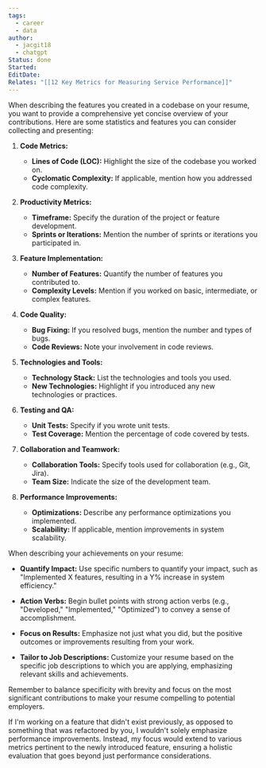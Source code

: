 ```yaml
---
tags:
  - career
  - data
author:
  - jacgit18
  - chatgpt
Status: done
Started: 
EditDate: 
Relates: "[[12 Key Metrics for Measuring Service Performance]]"
---
```

When describing the features you created in a codebase on your resume, you want to provide a comprehensive yet concise overview of your contributions. Here are some statistics and features you can consider collecting and presenting:  
  
1. **Code Metrics:**  
	- **Lines of Code (LOC):** Highlight the size of the codebase you worked on.  
	- **Cyclomatic Complexity:** If applicable, mention how you addressed code complexity.  
  
2. **Productivity Metrics:**  
	- **Timeframe:** Specify the duration of the project or feature development.  
	- **Sprints or Iterations:** Mention the number of sprints or iterations you participated in.  
  
3. **Feature Implementation:**  
	- **Number of Features:** Quantify the number of features you contributed to.  
	- **Complexity Levels:** Mention if you worked on basic, intermediate, or complex features.  
  
4. **Code Quality:**  
	- **Bug Fixing:** If you resolved bugs, mention the number and types of bugs.  
	- **Code Reviews:** Note your involvement in code reviews.  
	  
5. **Technologies and Tools:**  
	- **Technology Stack:** List the technologies and tools you used.  
	- **New Technologies:** Highlight if you introduced any new technologies or practices.  
  
6. **Testing and QA:**  
	- **Unit Tests:** Specify if you wrote unit tests.  
	- **Test Coverage:** Mention the percentage of code covered by tests.  
	  
7. **Collaboration and Teamwork:**  
	- **Collaboration Tools:** Specify tools used for collaboration (e.g., Git, Jira).  
	- **Team Size:** Indicate the size of the development team.  
	  
8. **Performance Improvements:**  
	- **Optimizations:** Describe any performance optimizations you implemented.  
	- **Scalability:** If applicable, mention improvements in system scalability.  
	  
When describing your achievements on your resume:  
  
- **Quantify Impact:** Use specific numbers to quantify your impact, such as "Implemented X features, resulting in a Y% increase in system efficiency."  
  
- **Action Verbs:** Begin bullet points with strong action verbs (e.g., "Developed," "Implemented," "Optimized") to convey a sense of accomplishment.  
  
- **Focus on Results:** Emphasize not just what you did, but the positive outcomes or improvements resulting from your work.  
  
- **Tailor to Job Descriptions:** Customize your resume based on the specific job descriptions to which you are applying, emphasizing relevant skills and achievements.  
  
Remember to balance specificity with brevity and focus on the most significant contributions to make your resume compelling to potential employers.


If I'm working on a feature that didn't exist previously, as opposed to something that was refactored by you, I wouldn't solely emphasize performance improvements. Instead, my focus would extend to various metrics pertinent to the newly introduced feature, ensuring a holistic evaluation that goes beyond just performance considerations.